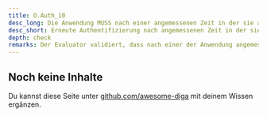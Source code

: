 ```yaml
---
title: O.Auth_10
desc_long: Die Anwendung MUSS nach einer angemessenen Zeit in der sie aktiv verwendet wurde (active time) eine erneute Authentisierung zur Reaktivierung der Serversitzung fordern.
desc_short: Erneute Authentifizierung nach angemessenen Zeit in der sie dauerhaft aktiv verwendet wurde.      
depth: check
remarks: Der Evaluator validiert, dass nach einer der Anwendung angemessenen Zeit, in der sie dauerhaft aktiv verwendet wurde, eine erneute Authentifizierung erfolgen muss. Die Güte der geforderten Authentifizierung muss dem Vertrauensniveau angemessen sein (vgl. O.Auth_3).
---
```


## Noch keine Inhalte

Du kannst diese Seite unter [github.com/awesome-diga](https://github.com/awesome-diga/tr-faq) mit deinem Wissen ergänzen.
